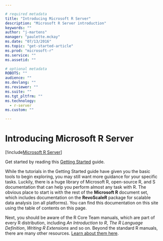 ```yaml
---

# required metadata
title: "Introducing Microsoft R Server"
description: "Microsoft R Server introduction"
keywords: ""
author: "j-martens"
manager: "paulette.mckay"
ms.date: "07/13/2016"
ms.topic: "get-started-article"
ms.prod: "microsoft-r"
ms.service: ""
ms.assetid: ""

# optional metadata
ROBOTS: ""
audience: ""
ms.devlang: ""
ms.reviewer: ""
ms.suite: ""
ms.tgt_pltfrm: ""
ms.technology: 
  - r-server
ms.custom: ""

---
```


# Introducing Microsoft R Server

[!include[Microsoft R Server](./includes/r-server/intro.md)]

Get started by reading this [Getting Started](microsoft-r-getting-started.md) guide.

While the tutorials in the Getting Started guide have given you the basic tools to begin exploring, you may still want more guidance for your specific tasks. Luckily, there is a huge library of Microsoft R, open-source R, and S documentation that can help you perform almost any task with R. The obvious place to start is with the rest of the **Microsoft R** document set, which includes documentation on the **RevoScaleR** package for scalable data analysis (on all platforms). You can find this documentation on this site using the table of contents on this page.

Next, you should be aware of the R Core Team manuals, which are part of every R distribution, including *An Introduction to R*, *The R Language Definition*, *Writing R Extensions* and so on. Beyond the standard R manuals, there are many other resources. [Learn about them here](microsoft-r-more-resources.md). 